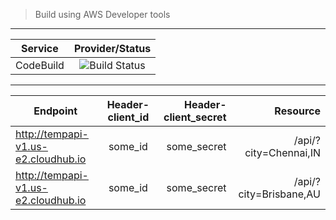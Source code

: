 

> Build using AWS Developer tools

---

| Service        | Provider/Status  |
| -------------  |:----------------:|
| CodeBuild      | ![Build Status](https://codebuild.ap-southeast-2.amazonaws.com/badges?uuid=eyJlbmNyeXB0ZWREYXRhIjoickM0bU1UczNjNWF0cy9iTE5ING5IZjg4ZHZOM1JxVzY2UHV3cnpTbkdLSHRxNUF5c292STA2ckdDR0hlMU9MZGpEaGp0bmNleFBYKzJ1aTQ5OXBVSDhFPSIsIml2UGFyYW1ldGVyU3BlYyI6InpPSlFDTHRsUnBsb0hUMmUiLCJtYXRlcmlhbFNldFNlcmlhbCI6MX0%3D&branch=master) |

---

| Endpoint        | Header-client_id  | Header-client_secret  | Resource |
| -------------   |:----------------:| ----------------:| ----------------:|
| http://tempapi-v1.us-e2.cloudhub.io       | some_id | some_secret | /api/?city=Chennai,IN |
| http://tempapi-v1.us-e2.cloudhub.io       | some_id | some_secret | /api/?city=Brisbane,AU |









